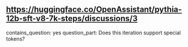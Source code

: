 ## https://huggingface.co/OpenAssistant/pythia-12b-sft-v8-7k-steps/discussions/3

contains_question: yes
question_part: Does this iteration support special tokens?